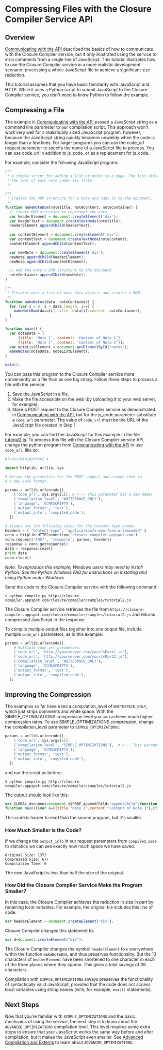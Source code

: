 # Compressing Files with the Closure Compiler Service API

## Overview

[Communicating with the API](api-tutorial-1.md) described the basics of how to communicate with the
Closure Compiler service, but it only illustrated using the service to strip comments from a single
line of JavaScript. This tutorial illustrates how to use the Closure Compiler service in a more
realistic development scenario: processing a whole JavaScript file to achieve a significant size
reduction.

This tutorial assumes that you have basic familiarity with JavaScript and HTTP. While it uses a
Python script to submit JavaScript to the Closure Compiler service, you don't need to know Python
to follow the example.

## Compressing a File

The example in [Communicating with the API](api-tutorial-1.md) passed a JavaScript string as a
command line parameter to our compilation script. This approach won't work very well for a
realistically sized JavaScript program, however, because the JavaScript string quickly becomes
unwieldy when the code is longer than a few lines. For larger programs you can use the code_url
request parameter to specify the name of a JavaScript file to process. You can use code_url in
addition to js_code, or as a replacement for js_code.

For example, consider the following JavaScript program:

```js
/**
 * A simple script for adding a list of notes to a page. The list diplays
 * the text of each note under its title.
 */

/**
 * Creates the DOM structure for a note and adds it to the document.
 */
function makeNoteDom(noteTitle, noteContent, noteContainer) {
  // Create DOM structure to represent the note.
  var headerElement = document.createElement('div');
  var headerText = document.createTextNode(noteTitle);
  headerElement.appendChild(headerText);
  
  var contentElement = document.createElement('div');
  var contentText = document.createTextNode(noteContent);
  contentElement.appendChild(contentText);

  var newNote = document.createElement('div');
  newNote.appendChild(headerElement);
  newNote.appendChild(contentElement);

  // Add the note's DOM structure to the document.
  noteContainer.appendChild(newNote);
}

/**
 * Iterates over a list of note data objects and creates a DOM
 */
function makeNotes(data, noteContainer) {
  for (var i = 0; i < data.length; i++) {
    makeNoteDom(data[i].title, data[i].content, noteContainer);
  }
}

function main() {
  var noteData = [
      {title: 'Note 1', content: 'Content of Note 1'},
      {title: 'Note 2', content: 'Content of Note 2'}];
  var noteListElement = document.getElementById('notes');
  makeNotes(noteData, noteListElement);
}

main();
```

You can pass this program to the Closure Compiler service more conveniently as a file than as one
big string. Follow these steps to process a file with the service:

 1. Save the JavaScript in a file.
 2. Make the file accessible on the web (by uploading it to your web server, for example).
 3. Make a POST request to the Closure Compiler service as demonstrated in
    [Communicating with the API](api-tutorial-1.md), but for the js_code parameter substitute a
    `code_url` parameter. The value of `code_url` must be the URL of the JavaScript file created
    in Step 1.

For example, you can find the JavaScript for this example in the file
[tutorial2.js](http://closure-compiler.appspot.com/closure/compiler/samples/tutorial2.js).
To process this file with the Closure Compiler service API, change the python program from
[Communicating with the API](api-tutorial-1.md) to use `code_url`, like so:

```python
#!/usr/bin/python2.4

import httplib, urllib, sys

# Define the parameters for the POST request and encode them in
# a URL-safe format.

params = urllib.urlencode([
    ('code_url', sys.argv[1]), # <--- This parameter has a new name!
    ('compilation_level', 'WHITESPACE_ONLY'),
    ('language', 'ECMASCRIPT5'),
    ('output_format', 'text'),
    ('output_info', 'compiled_code'),
  ])

# Always use the following value for the Content-type header.
headers = { "Content-type": "application/x-www-form-urlencoded" }
conn = httplib.HTTPConnection('closure-compiler.appspot.com')
conn.request('POST', '/compile', params, headers)
response = conn.getresponse()
data = response.read()
print data
conn.close()
```

*Note: To reproduce this example, Windows users may need to install Python. See the Python Windows
FAQ for instructions on installing and using Python under Windows.*

Send the code to the Closure Compiler service with the following command:

    $ python compile.py http://closure-compiler.appspot.com/closure/compiler/samples/tutorial2.js

The Closure Compiler service retrieves the file from
`https://closure-compiler.appspot.com/closure/compiler/samples/tutorial2.js` and returns compressed
JavaScript in the response.

To compile multiple output files together into one output file, include multiple `code_url`
parameters, as in this example:

```python
params = urllib.urlencode([
    # Multiple code_url parameters:
    ('code_url', 'http://yourserver.com/yourJsPart1.js'),
    ('code_url', 'http://yourserver.com/yourJsPart2.js'),
    ('compilation_level', 'WHITESPACE_ONLY'),
    ('language', 'ECMASCRIPT5'),
    ('output_format', 'text'),
    ('output_info', 'compiled_code'),
  ])
```

## Improving the Compression

The examples so far have used a compilation_level of `WHITESPACE_ONLY`, which just strips comments
and white space. With the SIMPLE_OPTIMIZATIONS compression level you can achieve much higher
compression rates. To use SIMPLE_OPTIMIZATIONS compression, change the compilation_level parameter
to `SIMPLE_OPTIMIZATIONS`:

```python
params = urllib.urlencode([
    ('code_url', sys.argv[1]),
    ('compilation_level', 'SIMPLE_OPTIMIZATIONS'),  # <--- This parameter has a new value!
    ('language', 'ECMASCRIPT5'),
    ('output_format', 'text'),
    ('output_info', 'compiled_code'),
  ])
```

and run the script as before:

    $ python compile.py http://closure-compiler.appspot.com/closure/compiler/samples/tutorial2.js

The output should look like this:

```js
var GLOBAL_document=document,$$PROP_appendChild="appendChild";function makeNoteDom(a,b,c){var d=GLOBAL_document.createElement("div");a=GLOBAL_document.createTextNode(a);d[$$PROP_appendChild](a);a=GLOBAL_document.createElement("div");b=GLOBAL_document.createTextNode(b);a[$$PROP_appendChild](b);b=GLOBAL_document.createElement("div");b[$$PROP_appendChild](d);b[$$PROP_appendChild](a);c[$$PROP_appendChild](b)}function makeNotes(a,b){for(var c=0;c<a.length;c++)makeNoteDom(a[c].title,a[c].content,b)}
function main(){var a=[{title:"Note 1",content:"Content of Note 1"},{title:"Note 2",content:"Content of Note 2"}],b=GLOBAL_document.getElementById("notes");makeNotes(a,b)}main();
```

This code is harder to read than the source program, but it's smaller.

### How Much Smaller Is the Code?

If we change the `output_info` in our request parameters from `compiled_code` to statistics we can
see exactly how much space we have saved:

```
Original Size: 1372
Compressed Size: 677
Compilation Time: 0
```

The new JavaScript is less than half the size of the original.

### How Did the Closure Compiler Service Make the Program Smaller?

In this case, the Closure Compiler achieves the reduction in size in part by renaming local
variables. For example, the original file includes this line of code:

```js
var headerElement = document.createElement('div');
```

Closure Compiler changes this statement to:

```js
var d=document.createElement("div");
```

The Closure Compiler changes the symbol `headerElement` to `e` everywhere within the function
`makeNoteDom`, and thus preserves functionality. But the 13 characters of `headerElement` have been
shortened to one character in each of the three places where they appear.
This gives a total savings of 36 characters.

Compilation with `SIMPLE_OPTIMIZATIONS` always preserves the functionality of syntactically valid
JavaScript, provided that the code does not access local variables using string names (with, for
example, `eval()` statements).

## Next Steps

Now that you're familiar with `SIMPLE_OPTIMIZATIONS` and the basic mechanics of using the service,
the next step is to learn about the `ADVANCED_OPTIMIZATIONS` compilation level. This level
requires some extra steps to ensure that your JavaScript works the same way before and after
compilation, but it makes the JavaScript even smaller. See [Advanced Compilation and
Externs](api-tutorial-3.md) to learn about `ADVANCED_OPTIMIZATIONS`.
